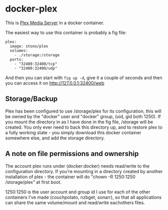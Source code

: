 # docker-plex
This is [Plex Media Server](https://plex.tv/) in a docker container.

The easiest way to use this container is probably a fig file:
```
plex:
  image: stono/plex 
  volumes:
    - ./storage:/storage
  ports:
    - "32400:32400/tcp"
    - "32400:32400/udp"
```
And then you can start with `fig up -d`, give it a couple of seconds and then you can access it on http://127.0.0.1:32400/web

## Storage/Backup
Plex has been configured to use /storage/plex for its configuration, this will be owned by the "docker" user and "docker" group, (uid, gid both 1250).  If you mount the directory in as I have done in the fig file, /storage will be created.  You only ever need to back this directory up, and to restore plex to a fully working state - you simply download this docker container somewhere else, and add the storage directory.

## A note on file permissions and ownership
The account plex runs under (docker:docker) needs read/write to the configuration directory.  If you're mounting in a directory created by another installation of plex - the container will do "chown -R 1250:1250 /storage/plex" at first boot.

1250:1250 is the user account and group id I use for each of the other containers I've made (couchpotato, nzbget, sonarr), so that all applications can share the same volume/mount and read/write eachothers files.
